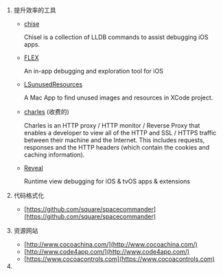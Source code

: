1. 提升效率的工具
    - [chise](https://github.com/facebook/chisel)
        
        Chisel is a collection of LLDB commands to assist debugging iOS apps.
    - [FLEX](https://github.com/Flipboard/FLEX)
    
        An in-app debugging and exploration tool for iOS    

    - [LSunusedResources](https://github.com/tinymind/LSUnusedResources)

        A Mac App to find unused images and resources in XCode project.

    - [charles](https://www.charlesproxy.com/) (收费的)

        Charles is an HTTP proxy / HTTP monitor / Reverse Proxy that enables a developer to view all of the HTTP and SSL / HTTPS traffic between their machine and the Internet. This includes requests, responses and the HTTP headers (which contain the cookies and caching information).

    - [Reveal](https://revealapp.com/)   

        Runtime view debugging for iOS & tvOS apps & extensions

2. 代码格式化
    - [https://github.com/square/spacecommander](https://github.com/square/spacecommander)
3. 资源网站
    - [http://www.cocoachina.com/](http://www.cocoachina.com/)
    - [http://www.code4app.com/](http://www.code4app.com/)
    - [https://www.cocoacontrols.com](https://www.cocoacontrols.com)
4. 